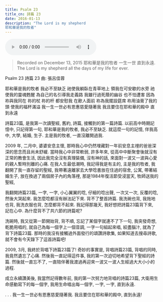 ```yaml
---
title: Psalm 23
title_cn: 詩篇 23
date: 2016-01-13
description: "The Lord is my shepherd
耶和華是我的牧者"
---
```


<audio controls src="/content/posts/holy-holy-holy/holy-holy-holy-choir.mp3"></audio>

>Recorded on December 13, 2015
>耶和華是我的牧者
>一生一世
>直到永遠.
>The Lord is my shepherd
>all the days of my life
>for ever.


Psalm 23
詩篇 23
曲: 張呂佳蓉

耶和華是我的牧者
我必不至缺乏
祂使我躺臥在青草地上
領我在可安歇的水旁
祂使我的靈魂甦醒
為自己的名引導我走義路
我雖行過死蔭的幽谷
也不怕遭害
因為祢與我同在
祢的杖
祢的杆
都安慰我
在歒人面前
祢為我擺設筵席
祢用油膏了我的頭
使我的福杯滿溢
我一生一世必有恩惠慈愛隨著我
我且要住在耶和華的殿中
直到永遠

詩篇23篇, 是我第一次讀聖經, 舊約, 詩篇, 接觸到的第一篇詩篇.  以前高中時期記憶中, 只記得第一句, 耶和華是我的牧者, 我必不至缺乏.  就這麼一句的記憶, 伴我高中, 大學, 結婚, 生子. 主是我的牧者, 一直沒離開過我.

2009 年, 二月中, 婆婆安息主懷, 那時我心中仍然埋藏對一年前安息主𥚃的爸爸深深的思念而且尚未舒緩.  當時我心中非常軟弱, 許多年來, 從高中中斷聚會後就沒有正常的教會生活, 因此我完全沒有真理裝備, 沒有神的話, 來面對一波又一波與心愛的親人暫時別離的心痛. 在我人生最低潮時, 我記得我是有主的, 主是我的牧者, 我翻開了我一直存留的聖經, 我帶著遠離家去大學唸書放在住過的宿舍, 公寓, 帶著結婚生子, 放在換過了兩個房子內的角落𥚃, 那是1984年復活節受浸當天, 牧師送我的聖經,  

我翻開詩篇23篇, 一字, 一字, 小心翼翼的唸, 仔細的唸出聲, 一次又一次, 反覆的唸, 然後大哭起來.  我怎麼唸都沒有辦法記下來. 背不了整首詩篇.  我洗碗也背, 我拖地也背, 我洗衣服也背, 怎麼都背不起來.  我記得那幾天, 我好想把詩篇23篇背下來, 記在心中.  為什麼背不了共六節的詩篇呢?  

洗碗時, 我又從第一節開始背, 背不順, 忘記了某個字就連不了下一句, 我突發奇想, 乾脆用唱的, 就自己為每一個字上一個音調, 一字一句組起來唱, 絞盡腦汁, 就為了背下詩篇23篇. 那時的我沒有接觸過外面發行的頌讚詩歌集,  如果知道去搜尋詩歌, 就不會有今天錄下了這首詩篇吧!    

2009, 3月, 我終於背唱下詩篇23篇了!  奇妙的事實是, 背唱詩篇23篇, 背唱的同時, 我竟然遺忘了心痛.  然後我一直記得這件事, 我的第一次迫切地希望背下聖經的詩篇.  然後就一直忘不了, 一直陪伴著我渡過再迎來一波又一波人生經過大大小小的過程.

成立永續讚美後, 我當然記得數年前, 我的第一次努力地背唱的詩篇23篇, 大衛用生命感動寫下的每一個字, 我用生命唱出每一個字, 一字, 一字, 直到永遠.

. . . 我一生一世必有恩惠慈愛隨著我. 我且要住在耶和華的殿中, 直到永遠!